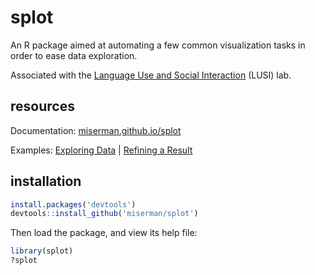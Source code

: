 # splot
An R package aimed at automating a few common visualization tasks in order to ease data exploration.

Associated with the [Language Use and Social Interaction](https://www.depts.ttu.edu/psy/lusi/) (LUSI) lab.
## resources
Documentation: [miserman.github.io/splot](https://miserman.github.io/splot/)

Examples: [Exploring Data](https://miserman.github.io/splot/#explore) | [Refining a Result](https://miserman.github.io/splot/#refine)

## installation
```R
install.packages('devtools')
devtools::install_github('miserman/splot')
```
Then load the package, and view its help file:
```R
library(splot)
?splot
```
